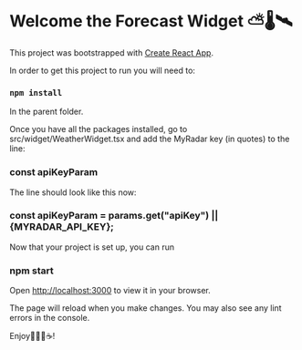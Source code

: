 # Welcome the Forecast Widget ⛅🌡️🛰️

This project was bootstrapped with [Create React App](https://github.com/facebook/create-react-app).


In order to get this project to run you will need to:

### `npm install`

In the parent folder. 

Once you have all the packages installed, go to src/widget/WeatherWidget.tsx and add the MyRadar key (in quotes) to the line:

### const apiKeyParam 

The line should look like this now:

### const apiKeyParam = params.get("apiKey") || {MYRADAR_API_KEY}; 

Now that your project is set up, you can run

### npm start

Open [http://localhost:3000](http://localhost:3000) to view it in your browser.

The page will reload when you make changes.
You may also see any lint errors in the console.

Enjoy👩🏽‍💻☕!
